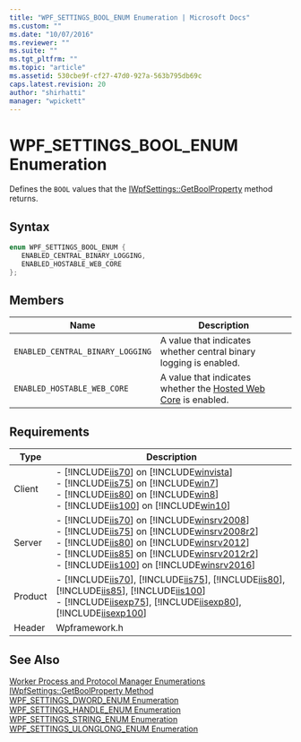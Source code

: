```yaml
---
title: "WPF_SETTINGS_BOOL_ENUM Enumeration | Microsoft Docs"
ms.custom: ""
ms.date: "10/07/2016"
ms.reviewer: ""
ms.suite: ""
ms.tgt_pltfrm: ""
ms.topic: "article"
ms.assetid: 530cbe9f-cf27-47d0-927a-563b795db69c
caps.latest.revision: 20
author: "shirhatti"
manager: "wpickett"
---
```

# WPF_SETTINGS_BOOL_ENUM Enumeration
Defines the `BOOL` values that the [IWpfSettings::GetBoolProperty](../../../webdevelopment-reference\native-code-api\webdev-native-api-reference/iwpfsettings-getboolproperty-method.md) method returns.  
  
## Syntax  
  
```cpp  
enum WPF_SETTINGS_BOOL_ENUM {  
   ENABLED_CENTRAL_BINARY_LOGGING,  
   ENABLED_HOSTABLE_WEB_CORE  
};  
```  
  
## Members  
  
|Name|Description|  
|----------|-----------------|  
|`ENABLED_CENTRAL_BINARY_LOGGING`|A value that indicates whether central binary logging is enabled.|  
|`ENABLED_HOSTABLE_WEB_CORE`|A value that indicates whether the [Hosted Web Core](../../../webdevelopment-reference\native-code-api\webdev-native-api-reference/hosted-web-core-api-reference.md) is enabled.|  
  
## Requirements  
  
|Type|Description|  
|----------|-----------------|  
|Client|-   [!INCLUDE[iis70](../../../wmi-provider/includes/iis70-md.md)] on [!INCLUDE[winvista](../../../wmi-provider/includes/winvista-md.md)]<br />-   [!INCLUDE[iis75](../../../wmi-provider/includes/iis75-md.md)] on [!INCLUDE[win7](../../../wmi-provider/includes/win7-md.md)]<br />-   [!INCLUDE[iis80](../../../wmi-provider/includes/iis80-md.md)] on [!INCLUDE[win8](../../../wmi-provider/includes/win8-md.md)]<br />-   [!INCLUDE[iis100](../../../wmi-provider/includes/iis100-md.md)] on [!INCLUDE[win10](../../../wmi-provider/includes/win10-md.md)]|  
|Server|-   [!INCLUDE[iis70](../../../wmi-provider/includes/iis70-md.md)] on [!INCLUDE[winsrv2008](../../../wmi-provider/includes/winsrv2008-md.md)]<br />-   [!INCLUDE[iis75](../../../wmi-provider/includes/iis75-md.md)] on [!INCLUDE[winsrv2008r2](../../../wmi-provider/includes/winsrv2008r2-md.md)]<br />-   [!INCLUDE[iis80](../../../wmi-provider/includes/iis80-md.md)] on [!INCLUDE[winsrv2012](../../../wmi-provider/includes/winsrv2012-md.md)]<br />-   [!INCLUDE[iis85](../../../wmi-provider/includes/iis85-md.md)] on [!INCLUDE[winsrv2012r2](../../../wmi-provider/includes/winsrv2012r2-md.md)]<br />-   [!INCLUDE[iis100](../../../wmi-provider/includes/iis100-md.md)] on [!INCLUDE[winsrv2016](../../../wmi-provider/includes/winsrv2016-md.md)]|  
|Product|-   [!INCLUDE[iis70](../../../wmi-provider/includes/iis70-md.md)], [!INCLUDE[iis75](../../../wmi-provider/includes/iis75-md.md)], [!INCLUDE[iis80](../../../wmi-provider/includes/iis80-md.md)], [!INCLUDE[iis85](../../../wmi-provider/includes/iis85-md.md)], [!INCLUDE[iis100](../../../wmi-provider/includes/iis100-md.md)]<br />-   [!INCLUDE[iisexp75](../../../webdevelopment-reference\native-code-api\webdev-native-api-reference/includes/iisexp75-md.md)], [!INCLUDE[iisexp80](../../../webdevelopment-reference\native-code-api\webdev-native-api-reference/includes/iisexp80-md.md)], [!INCLUDE[iisexp100](../../../webdevelopment-reference\native-code-api\webdev-native-api-reference/includes/iisexp100-md.md)]|  
|Header|Wpframework.h|  
  
## See Also  
 [Worker Process and Protocol Manager Enumerations](../../../webdevelopment-reference\native-code-api\webdev-native-api-reference/worker-process-and-protocol-manager-enumerations.md)   
 [IWpfSettings::GetBoolProperty Method](../../../webdevelopment-reference\native-code-api\webdev-native-api-reference/iwpfsettings-getboolproperty-method.md)   
 [WPF_SETTINGS_DWORD_ENUM Enumeration](../../../webdevelopment-reference\native-code-api\webdev-native-api-reference/wpf-settings-dword-enum-enumeration.md)   
 [WPF_SETTINGS_HANDLE_ENUM Enumeration](../../../webdevelopment-reference\native-code-api\webdev-native-api-reference/wpf-settings-handle-enum-enumeration.md)   
 [WPF_SETTINGS_STRING_ENUM Enumeration](../../../webdevelopment-reference\native-code-api\webdev-native-api-reference/wpf-settings-string-enum-enumeration.md)   
 [WPF_SETTINGS_ULONGLONG_ENUM Enumeration](../../../webdevelopment-reference\native-code-api\webdev-native-api-reference/wpf-settings-ulonglong-enum-enumeration.md)